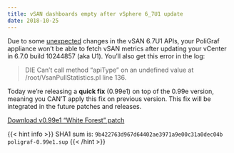 ```yaml
---
title: vSAN dashboards empty after vSphere 6_7U1 update
date: 2018-10-25
---
```



Due to some [unexpected](https://twitter.com/gostev/status/1052679713154576388) changes in the vSAN 6.7U1 APIs, your PoliGraf appliance won’t be able to fetch vSAN metrics after updating your vCenter in 6.7.0 build 10244857 (aka U1). You’ll also get this error in the log:

> DIE Can’t call method “apiType” on an undefined value at /root/VsanPullStatistics.pl line 136.

Today we’re releasing a **quick fix** (0.99e1) on top of the 0.99e version, meaning you CAN’T apply this fix on previous version. This fix will be integrated in the future patches and releases.

[Download v0.99e1 “White Forest” patch](http://files.poligraf.io/poligraf-0.99e1.sup)

{{< hint info >}}
SHA1 sum is: `9b422763d967d64402ae3971a9e00c31a0dec04b poligraf-0.99e1.sup`
{{< /hint >}}
